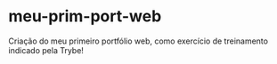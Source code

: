 # meu-prim-port-web
Criação do meu primeiro portfólio web, como exercício de treinamento indicado pela Trybe!
